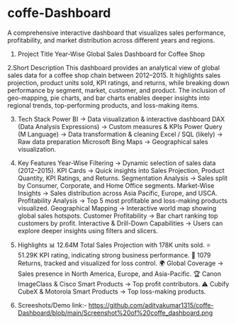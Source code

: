 # coffe-Dashboard

A comprehensive interactive dashboard that visualizes sales performance, profitability, and market distribution across different years and regions.

1. Project Title
    Year-Wise Global Sales Dashboard for Coffee Shop

2.Short Description
     This dashboard provides an analytical view of global sales data for a coffee shop chain between 2012–2015. It highlights sales projection, product units sold, KPI ratings, and returns, while breaking down performance by segment, market, customer, and product. The inclusion of geo-mapping, pie charts, and bar charts enables deeper insights into regional trends, top-performing products, and loss-making items.

3. Tech Stack
     Power BI → Data visualization & interactive dashboard
     DAX (Data Analysis Expressions) → Custom measures & KPIs
     Power Query (M Language) → Data transformation & cleaning
     Excel / SQL (likely) → Raw data preparation
     Microsoft Bing Maps → Geographical sales visualization.

4. Key Features
     Year-Wise Filtering → Dynamic selection of sales data (2012–2015).
     KPI Cards → Quick insights into Sales Projection, Product Quantity, KPI Ratings, and Returns.
     Segmentation Analysis → Sales split by Consumer, Corporate, and Home Office segments.
     Market-Wise Insights → Sales distribution across Asia Pacific, Europe, and USCA.
     Profitability Analysis → Top 5 most profitable and loss-making products visualized.
     Geographical Mapping → Interactive world map showing global sales hotspots.
     Customer Profitability → Bar chart ranking top customers by profit.
     Interactive & Drill-Down Capabilities → Users can explore deeper insights using filters and slicers.

5. Highlights
📊 12.64M Total Sales Projection with 178K units sold.
⭐ 51.29K KPI rating, indicating strong business performance.
🔄 1079 Returns, tracked and visualized for loss control.
🌍 Global Coverage → Sales presence in North America, Europe, and Asia-Pacific.
🏆 Canon ImageClass & Cisco Smart Products → Top profit contributors.
⚠️ Cubify CubeX & Motorola Smart Products → Top loss-making products.

6. Screeshots/Demo
   link:- https://github.com/adityakumar1315/coffe-Dashboard/blob/main/Screenshot%20of%20coffe_dashboard.png
    
